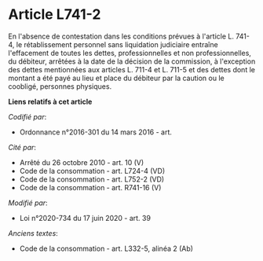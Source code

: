 # Article L741-2

En l'absence de contestation dans les conditions prévues à l'article L. 741-4, le rétablissement personnel sans liquidation
judiciaire entraîne l'effacement de toutes les dettes, professionnelles et non professionnelles, du débiteur, arrêtées à la
date de la décision de la commission, à l'exception des dettes mentionnées aux articles L. 711-4 et L. 711-5 et des dettes
dont le montant a été payé au lieu et place du débiteur par la caution ou le coobligé, personnes physiques.

**Liens relatifs à cet article**

_Codifié par_:

  - Ordonnance n°2016-301 du 14 mars 2016 - art.

_Cité par_:

  - Arrêté du 26 octobre 2010 - art. 10 (V)
  - Code de la consommation - art. L724-4 (VD)
  - Code de la consommation - art. L752-2 (VD)
  - Code de la consommation - art. R741-16 (V)

_Modifié par_:

  - Loi n°2020-734 du 17 juin 2020 - art. 39

_Anciens textes_:

  - Code de la consommation - art. L332-5, alinéa 2 (Ab)
